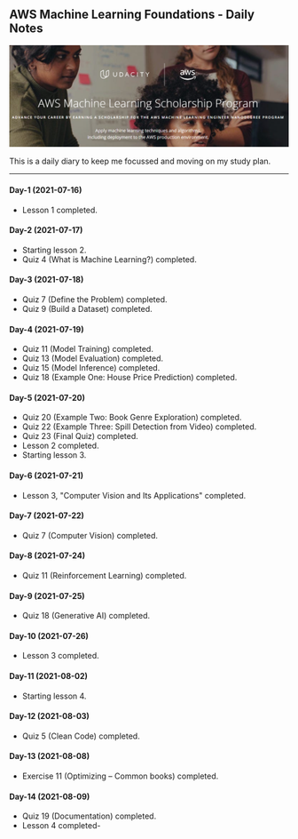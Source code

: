 ## AWS Machine Learning Foundations - Daily Notes

![](udacity-aws-ml-scholarship.PNG)

This is a daily diary to keep me focussed and moving on my study plan.

------------------
#### Day-1 (2021-07-16)
- Lesson 1 completed.

#### Day-2 (2021-07-17)
- Starting lesson 2.
- Quiz 4 (What is Machine Learning?) completed.

#### Day-3 (2021-07-18)
- Quiz 7 (Define the Problem) completed.
- Quiz 9 (Build a Dataset) completed.

#### Day-4 (2021-07-19)
- Quiz 11 (Model Training) completed.
- Quiz 13 (Model Evaluation) completed.
- Quiz 15 (Model Inference) completed.
- Quiz 18 (Example One: House Price Prediction) completed.

#### Day-5 (2021-07-20)
- Quiz 20 (Example Two: Book Genre Exploration) completed.
- Quiz 22 (Example Three: Spill Detection from Video) completed.
- Quiz 23 (Final Quiz) completed.
- Lesson 2 completed.
- Starting lesson 3.

#### Day-6 (2021-07-21)
- Lesson 3, "Computer Vision and Its Applications" completed.

#### Day-7 (2021-07-22)
- Quiz 7 (Computer Vision) completed.

#### Day-8 (2021-07-24)
- Quiz 11 (Reinforcement Learning) completed.

#### Day-9 (2021-07-25)
- Quiz 18 (Generative AI) completed.

#### Day-10 (2021-07-26)
- Lesson 3 completed.

#### Day-11 (2021-08-02)
- Starting lesson 4.

#### Day-12 (2021-08-03)
- Quiz 5 (Clean Code) completed.

#### Day-13 (2021-08-08)
- Exercise 11 (Optimizing – Common books) completed.

#### Day-14 (2021-08-09)
- Quiz 19 (Documentation) completed.
- Lesson 4 completed-
